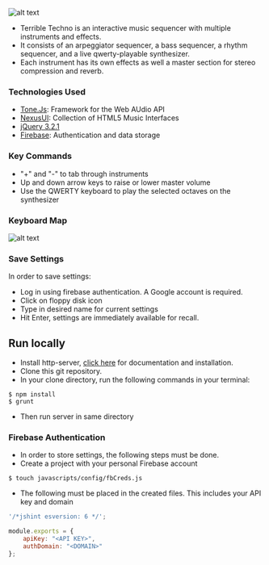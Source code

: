 ![alt text](https://i.imgur.com/1VUE4X2.png "Terrible Techno Screenshot")

- Terrible Techno is an interactive music sequencer with multiple instruments and effects.
- It consists of an arpeggiator sequencer, a bass sequencer, a rhythm sequencer, and a live qwerty-playable synthesizer.
- Each instrument has its own effects as well a master section for stereo compression and reverb. 

### Technologies Used
- [Tone.Js](https://tonejs.github.io/): Framework for the Web AUdio API
- [NexusUI](https://nexus-js.github.io/ui/): Collection of HTML5 Music Interfaces
- [jQuery 3.2.1](https://www.jquery.com/)
- [Firebase](https://firebase.google.com/): Authentication and data storage

### Key Commands
- "+" and "-" to tab through instruments
- Up and down arrow keys to raise or lower master volume
- Use the QWERTY keyboard to play the selected octaves on the synthesizer

### Keyboard Map
![alt text](https://i.imgur.com/vDkJ0gW.png "Keyboard Map")

### Save Settings
In order to save settings: <br/>
- Log in using firebase authentication. A Google account is required.
- Click on floppy disk icon
- Type in desired name for current settings
- Hit Enter, settings are immediately available for recall.

## Run locally
- Install http-server,  [click here](https://www.npmjs.com/package/http-server) for documentation and installation.
- Clone this git repository. 
- In your clone directory, run the following commands in your terminal:
```
$ npm install
$ grunt
```
- Then run server in same directory

### Firebase Authentication
- In order to store settings, the following steps must be done.
- Create a project with your personal Firebase account
```
$ touch javascripts/config/fbCreds.js
```
- The following must be placed in the created files. This includes your API key and domain

```javascript
'/*jshint esversion: 6 */';

module.exports = {
    apiKey: "<API KEY>",
    authDomain: "<DOMAIN>"
};
```








